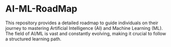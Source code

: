 # AI-ML-RoadMap
This repository provides a detailed roadmap to guide individuals on their journey to mastering Artificial Intelligence (AI) and Machine Learning (ML). The field of AI/ML is vast and constantly evolving, making it crucial to follow a structured learning path.
